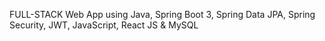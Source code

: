 FULL-STACK Web App using Java, Spring Boot 3, Spring Data JPA, Spring Security, JWT, JavaScript, React JS & MySQL
